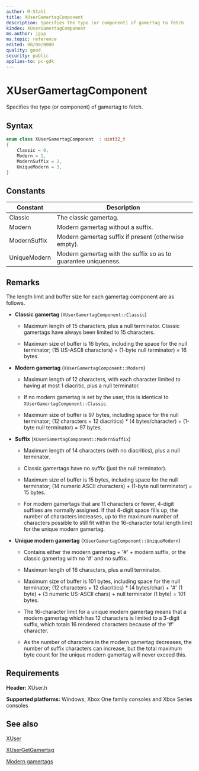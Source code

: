 ```yaml
---
author: M-Stahl
title: XUserGamertagComponent
description: Specifies the type (or component) of gamertag to fetch.
kindex: XUserGamertagComponent
ms.author: jgup
ms.topic: reference
edited: 00/00/0000
quality: good
security: public
applies-to: pc-gdk
---
```


# XUserGamertagComponent  

Specifies the type (or component) of gamertag to fetch.  

## Syntax  
  
```cpp
enum class XUserGamertagComponent  : uint32_t  
{  
    Classic = 0,  
    Modern = 1,  
    ModernSuffix = 2,  
    UniqueModern = 3,  
}  
```  
  
## Constants  
  
| Constant | Description |
| --- | --- |
| Classic | The classic gamertag.  |  
| Modern | Modern gamertag without a suffix.  |  
| ModernSuffix | Modern gamertag suffix if present (otherwise empty). |  
| UniqueModern | Modern gamertag with the suffix so as to guarantee uniqueness.  |  
  
## Remarks  

The length limit and buffer size for each gamertag component are as follows.

* **Classic gamertag** (`XUserGamertagComponent::Classic`)

    * Maximum length of 15 characters, plus a null terminator. Classic gamertags have always been limited to 15 characters.

    * Maximum size of buffer is 16 bytes, including the space for the null terminator; (15 US-ASCII characters) + (1-byte null terminator) = 16 bytes.

* **Modern gamertag** (`XUserGamertagComponent::Modern`)

    * Maximum length of 12 characters, with each character limited to having at most 1 diacritic, plus a null terminator.

    * If no modern gamertag is set by the user, this is identical to `XUserGamertagComponent::Classic`.

    * Maximum size of buffer is 97 bytes, including space for the null terminator; (12 characters + 12 diacritics) * (4 bytes/character) + (1-byte null terminator) = 97 bytes.

* **Suffix** (`XUserGamertagComponent::ModernSuffix`)

    * Maximum length of 14 characters (with no diacritics), plus a null terminator.

    * Classic gamertags have no suffix (just the null terminator).

    * Maximum size of buffer is 15 bytes, including space for the null terminator; (14 numeric ASCII characters) + (1-byte null terminator) = 15 bytes.

    * For modern gamertags that are 11 characters or fewer, 4-digit suffixes are normally assigned.
      If that 4-digit space fills up, the number of characters increases, up to the maximum number of characters possible to still fit within the 16-character total length limit for the unique modern gamertag.

* **Unique modern gamertag** (`XUserGamertagComponent::UniqueModern`)

    * Contains either the modern gamertag + '#' + modern suffix, or the classic gamertag with no '#' and no suffix.

    * Maximum length of 16 characters, plus a null terminator.

    * Maximum size of buffer is 101 bytes, including space for the null terminator; (12 characters + 12 diacritics) * (4 bytes/char) + '#' (1 byte) + (3 numeric US-ASCII chars) + null terminator (1 byte) = 101 bytes.

    * The 16-character limit for a unique modern gamertag means that a modern gamertag which has 12 characters is limited to a 3-digit suffix, which totals 16 rendered characters because of the '#' character.

    * As the number of characters in the modern gamertag decreases, the number of suffix characters can increase, but the total maximum byte count for the unique modern gamertag will never exceed this.

  
## Requirements  
  
**Header:** XUser.h
  
**Supported platforms:** Windows, Xbox One family consoles and Xbox Series consoles  
  
## See also

[XUser](../xuser_members.md)
  
[XUserGetGamertag](../functions/xusergetgamertag.md)

[Modern gamertags](../../../../live/features/identity/user-profile/gamertags/live-modern-gamertags-toc.md)